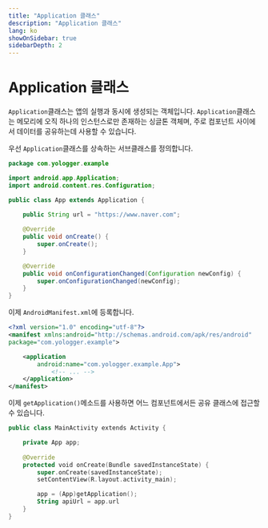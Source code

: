 ```yaml
---
title: "Application 클래스"
description: "Application 클래스"
lang: ko
showOnSidebar: true
sidebarDepth: 2
---
```


# Application 클래스
`Application`클래스는 앱의 실행과 동시에 생성되는 객체입니다. `Application`클래스는 메모리에 오직 하나의 인스턴스로만 존재하는 싱글톤 객체며, 주로 컴포넌트 사이에서 데이터를 공유하는데 사용할 수 있습니다.

우선 `Application`클래스를 상속하는 서브클래스를 정의합니다.
``` java
package com.yologger.example

import android.app.Application;
import android.content.res.Configuration;

public class App extends Application {
    
    public String url = "https://www.naver.com";

    @Override
    public void onCreate() {
        super.onCreate();
    }

    @Override
    public void onConfigurationChanged(Configuration newConfig) {
        super.onConfigurationChanged(newConfig);
    }
}
```

이제 `AndroidManifest.xml`에 등록합니다.
``` xml AndroidManifest.xml
<?xml version="1.0" encoding="utf-8"?>
<manifest xmlns:android="http://schemas.android.com/apk/res/android"
package="com.yologger.example">

    <application
        android:name="com.yologger.example.App">
            <!-- ... -->
    </application>
</manifest>
``` 


이제 `getApplication()`메소드를 사용하면 어느 컴포넌트에서든 공유 클래스에 접근할 수 있습니다.
``` kotlin MainActivity.kt
public class MainActivity extends Activity {

    private App app;
    
    @Override
    protected void onCreate(Bundle savedInstanceState) {
        super.onCreate(savedInstanceState);
        setContentView(R.layout.activity_main);

        app = (App)getApplication();
        String apiUrl = app.url
    }
}
```